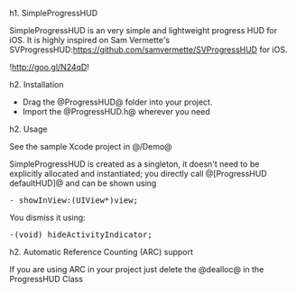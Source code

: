 h1. SimpleProgressHUD

SimpleProgressHUD is an very simple and lightweight progress HUD for iOS.  It is  highly inspired on Sam Vermette's SVProgressHUD:https://github.com/samvermette/SVProgressHUD for iOS. 

!http://goo.gl/N24qD!

h2. Installation

* Drag the @ProgressHUD@ folder into your project. 
* Import the @ProgressHUD.h@ wherever you need


h2. Usage

See the sample Xcode project in @/Demo@

SimpleProgressHUD is created as a singleton, it doesn't need to be explicitly allocated and instantiated; you directly call @[ProgressHUD defaultHUD]@ and can be shown using 

<pre>
- showInView:(UIView*)view;
</pre>

You dismiss it using:

<pre>
-(void) hideActivityIndicator;
</pre>



h2. Automatic Reference Counting (ARC) support

If you are using ARC in your project just delete the @dealloc@ in the ProgressHUD Class

